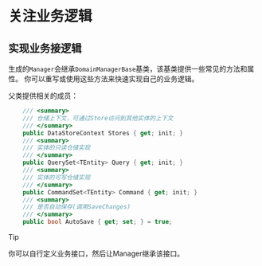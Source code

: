 # 关注业务逻辑

## 实现业务接逻辑

生成的`Manager`会继承`DomainManagerBase`基类，该基类提供一些常见的方法和属性。
你可以重写或使用这些方法来快速实现自己的业务逻辑。

父类提供相关的成员：

```csharp
    /// <summary>
    /// 仓储上下文，可通过Store访问到其他实体的上下文
    /// </summary>
    public DataStoreContext Stores { get; init; }
    /// <summary>
    /// 实体的只读仓储实现
    /// </summary>
    public QuerySet<TEntity> Query { get; init; }
    /// <summary>
    /// 实体的可写仓储实现
    /// </summary>
    public CommandSet<TEntity> Command { get; init; }
    /// <summary>
    /// 是否自动保存(调用SaveChanges)
    /// </summary>
    public bool AutoSave { get; set; } = true;

```

> [!TIP]
> 你可以自行定义业务接口，然后让Manager继承该接口。
